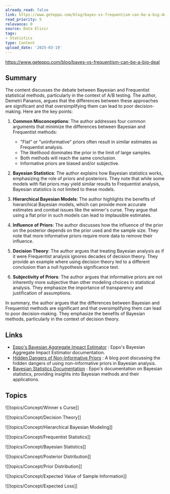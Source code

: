 ```yaml
---
already_read: false
link: https://www.geteppo.com/blog/bayes-vs-frequentism-can-be-a-big-deal
read_priority: 5
relevance: 0
source: Data Elixir
tags:
- Statistics
type: Content
upload_date: '2025-03-19'
---
```


https://www.geteppo.com/blog/bayes-vs-frequentism-can-be-a-big-deal
## Summary

The content discusses the debate between Bayesian and Frequentist statistical methods, particularly in the context of A/B testing. The author, Demetri Pananos, argues that the differences between these approaches are significant and that oversimplifying them can lead to poor decision-making. Here are the key points:

1. **Common Misconceptions**: The author addresses four common arguments that minimize the differences between Bayesian and Frequentist methods:
   - "Flat" or "uninformative" priors often result in similar estimates as Frequentist analysis.
   - The likelihood dominates the prior in the limit of large samples.
   - Both methods will reach the same conclusion.
   - Informative priors are biased and/or subjective.

2. **Bayesian Statistics**: The author explains how Bayesian statistics works, emphasizing the role of priors and posteriors. They note that while some models with flat priors may yield similar results to Frequentist analysis, Bayesian statistics is not limited to these models.

3. **Hierarchical Bayesian Models**: The author highlights the benefits of hierarchical Bayesian models, which can provide more accurate estimates and combat issues like the winner's curse. They argue that using a flat prior in such models can lead to implausible estimates.

4. **Influence of Priors**: The author discusses how the influence of the prior on the posterior depends on the prior used and the sample size. They note that more informative priors require more data to remove their influence.

5. **Decision Theory**: The author argues that treating Bayesian analysis as if it were Frequentist analysis ignores decades of decision theory. They provide an example where using decision theory led to a different conclusion than a null hypothesis significance test.

6. **Subjectivity of Priors**: The author argues that informative priors are not inherently more subjective than other modeling choices in statistical analysis. They emphasize the importance of transparency and justification of assumptions.

In summary, the author argues that the differences between Bayesian and Frequentist methods are significant and that oversimplifying them can lead to poor decision-making. They emphasize the benefits of Bayesian methods, particularly in the context of decision theory.
## Links

- [Eppo's Bayesian Aggregate Impact Estimator](https://docs.geteppo.com/experiment-analysis/reporting/scorecard/#bayesian-aggregate-impact-estimation) : Eppo's Bayesian Aggregate Impact Estimator documentation.
- [Hidden Dangers of Non-Informative Priors](https://statmodeling.stat.columbia.edu/2013/11/21/hidden-dangers-noninformative-priors/) : A blog post discussing the hidden dangers of using non-informative priors in Bayesian analysis.
- [Bayesian Statistics Documentation](https://docs.geteppo.com/experiment-analysis/#bayesian-statistics) : Eppo's documentation on Bayesian statistics, providing insights into Bayesian methods and their applications.

## Topics

![[topics/Concept/Winner s Curse]]

![[topics/Concept/Decision Theory]]

![[topics/Concept/Hierarchical Bayesian Modeling]]

![[topics/Concept/Frequentist Statistics]]

![[topics/Concept/Bayesian Statistics]]

![[topics/Concept/Posterior Distribution]]

![[topics/Concept/Prior Distribution]]

![[topics/Concept/Expected Value of Sample Information]]

![[topics/Concept/Expected Loss]]